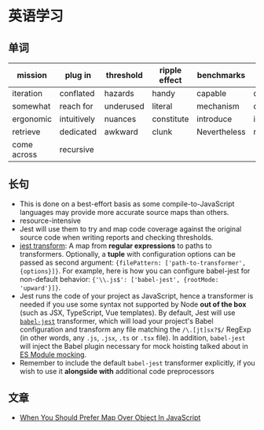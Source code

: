 # 英语学习

## 单词

| mission     | plug in     | threshold | ripple effect | benchmarks   | delimited  |
| ----------- | ----------- | --------- | ------------- | ------------ | ---------- |
| iteration   | conflated   | hazards   | handy         | capable      | clumsy     |
| somewhat    | reach for   | underused | literal       | mechanism    | collision  |
| ergonomic   | intuitively | nuances   | constitute    | introduce    | infamously |
| retrieve    | dedicated   | awkward   | clunk         | Nevertheless | melt       |
| come across | recursive   |           |               |              |            |

## 长句

* This is done on a best-effort basis as some compile-to-JavaScript languages may provide more accurate source maps than others. 
* resource-intensive 
* Jest will use them to try and map code coverage against the original source code when writing reports and checking thresholds.
* [jest transform](https://jestjs.io/zh-Hans/docs/configuration#transform-objectstring-pathtotransformer--pathtotransformer-object): A map from **regular expressions** to paths to transformers. Optionally, a **tuple** with configuration options can be passed as second argument: `{filePattern: ['path-to-transformer', {options}]}`. For example, here is how you can configure babel-jest for non-default behavior: `{'\\.js$': ['babel-jest', {rootMode: 'upward'}]}`.
* Jest runs the code of your project as JavaScript, hence a transformer is needed if you use some syntax not supported by Node **out of the box** (such as JSX, TypeScript, Vue templates). By default, Jest will use [`babel-jest`](https://github.com/facebook/jest/tree/main/packages/babel-jest#setup) transformer, which will load your project's Babel configuration and transform any file matching the `/\.[jt]sx?$/` RegExp (in other words, any `.js`, `.jsx`, `.ts` or `.tsx` file). In addition, `babel-jest` will inject the Babel plugin necessary for mock hoisting talked about in [ES Module mocking](https://jestjs.io/docs/manual-mocks#using-with-es-module-imports).
* Remember to include the default `babel-jest` transformer explicitly, if you wish to use it **alongside with** additional code preprocessors

## 文章

* [When You Should Prefer Map Over Object In JavaScript](https://www.zhenghao.io/posts/object-vs-map)
